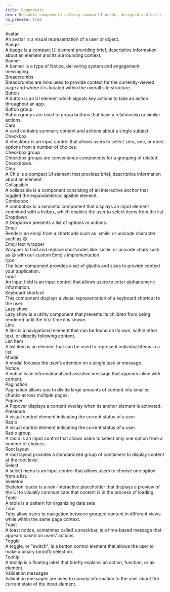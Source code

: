 ```yaml
---
title: Components
desc: Reusable components solving common UI needs, designed and built to be assembled in countless combinations.
no_preview: true
---
```


<!--

  Presumably store in each item's front matter (e.g. `avatar.md`):
  * {frontmatter.title}
  * {frontmatter.thumb}
  * {frontmatter.desc}
  * {frontmatter.status} badge (eventually); e.g. "New", "Ready", etc.

  <router-link class="dialtone-wall__item" to="/components/avatar.html">
    <div class="dialtone-wall__image"><img class="dialtone-wall__thumb" alt="" :src="$withBase('/assets/images/components/{frontmatter.thumb}.png')"></div>
    <div class="dialtone-wall__details">
      <div class="dialtone-wall__title">
        <span class="dialtone-wall__title-text">{frontmatter.title}</span>
        <span class="d-badge d-badge d-bgc-green-100">{frontmatter.status}</span>
      </div>
      <div class="dialtone-wall__description">{frontmatter.desc}</div>
    </div>
  </router-link>

-->

<div class="dialtone-wall">
  <router-link class="dialtone-wall__item" to="/components/avatar.html">
    <div class="dialtone-wall__image"><img class="dialtone-wall__thumb" alt="" :src="$withBase('/assets/images/components/avatar.png')"></div>
    <div class="dialtone-wall__details">
      <div class="dialtone-wall__title">
        <span class="dialtone-wall__title-text">Avatar</span>
        <!-- <span class="d-badge d-badge d-bgc-green-100">Ready</span> -->
        <!-- <span class="d-badge d-badge--purple-500">New</span> -->
      </div>
      <div class="dialtone-wall__description">An avatar is a visual representation of a user or object.</div>
    </div>
  </router-link>
  <router-link class="dialtone-wall__item" to="/components/badge.html">
    <div class="dialtone-wall__image"><img class="dialtone-wall__thumb" alt="" :src="$withBase('/assets/images/components/badge.png')"></div>
    <div class="dialtone-wall__details">
      <div class="dialtone-wall__title">
        <span class="dialtone-wall__title-text">Badge</span>
      </div>
      <div class="dialtone-wall__description">A badge is a compact UI element providing brief, descriptive information about an element and its surrounding context.</div>
    </div>
  </router-link>
  <router-link class="dialtone-wall__item" to="/components/banner.html">
    <div class="dialtone-wall__image"><img class="dialtone-wall__thumb" alt="" :src="$withBase('/assets/images/components/banner.png')"></div>
    <div class="dialtone-wall__details">
      <div class="dialtone-wall__title">
        <span class="dialtone-wall__title-text">Banner</span>
      </div>
      <div class="dialtone-wall__description">A banner is a type of Notice, delivering system and engagement messaging.</div>
    </div>
  </router-link>
  <router-link class="dialtone-wall__item" to="/components/breadcrumbs.html">
    <div class="dialtone-wall__image"><img class="dialtone-wall__thumb" alt="" :src="$withBase('/assets/images/components/breadcrumbs.png')"></div>
    <div class="dialtone-wall__details">
      <div class="dialtone-wall__title">
        <span class="dialtone-wall__title-text">Breadcrumbs</span>
      </div>
      <div class="dialtone-wall__description">Breadcrumbs are links used to provide context for the currently-viewed page and where it is located within the overall site structure.</div>
    </div>
  </router-link>
  <router-link class="dialtone-wall__item" to="/components/button.html">
    <div class="dialtone-wall__image"><img class="dialtone-wall__thumb" alt="" :src="$withBase('/assets/images/components/button.png')"></div>
    <div class="dialtone-wall__details">
      <div class="dialtone-wall__title">
        <span class="dialtone-wall__title-text">Button</span>
      </div>
      <div class="dialtone-wall__description">A button is an UI element which signals key actions to take an action throughout an app.</div>
    </div>
  </router-link>
  <router-link class="dialtone-wall__item" to="/components/button_group.html">
    <div class="dialtone-wall__image"><img class="dialtone-wall__thumb" alt="" :src="$withBase('/assets/images/components/button-group.png')"></div>
    <div class="dialtone-wall__details">
      <div class="dialtone-wall__title">
        <span class="dialtone-wall__title-text">Button group</span>
      </div>
      <div class="dialtone-wall__description">Button groups are used to group buttons that have a relationship or similar actions.</div>
    </div>
  </router-link>
  <router-link class="dialtone-wall__item" to="/components/card.html">
    <div class="dialtone-wall__image"><img class="dialtone-wall__thumb" alt="" :src="$withBase('/assets/images/components/card.png')"></div>
    <div class="dialtone-wall__details">
      <div class="dialtone-wall__title">
        <span class="dialtone-wall__title-text">Card</span>
      </div>
      <div class="dialtone-wall__description">A card contains summary content and actions about a single subject.</div>
    </div>
  </router-link>
  <router-link class="dialtone-wall__item" to="/components/checkbox.html">
    <div class="dialtone-wall__image"><img class="dialtone-wall__thumb" alt="" :src="$withBase('/assets/images/components/checkbox.png')"></div>
    <div class="dialtone-wall__details">
      <div class="dialtone-wall__title">
        <span class="dialtone-wall__title-text">Checkbox</span>
      </div>
      <div class="dialtone-wall__description">A checkbox is an input control that allows users to select zero, one, or more options from a number of choices.
    </div>
    </div>
  </router-link>
  <router-link class="dialtone-wall__item" to="/components/checkbox_group.html">
    <div class="dialtone-wall__image"><img class="dialtone-wall__thumb" alt="" :src="$withBase('/assets/images/components/checkbox-group.png')"></div>
    <div class="dialtone-wall__details">
      <div class="dialtone-wall__title">
        <span class="dialtone-wall__title-text">Checkbox group</span>
      </div>
      <div class="dialtone-wall__description">Checkbox groups are convenience components for a grouping of related Checkboxes.</div>
    </div>
  </router-link>
  <router-link class="dialtone-wall__item" to="/components/chip.html">
    <div class="dialtone-wall__image"><img class="dialtone-wall__thumb" alt="" :src="$withBase('/assets/images/components/chip.png')"></div>
    <div class="dialtone-wall__details">
      <div class="dialtone-wall__title">
        <span class="dialtone-wall__title-text">Chip</span>
      </div>
      <div class="dialtone-wall__description">A Chip is a compact UI element that provides brief, descriptive information about an element.</div>
    </div>
  </router-link>
  <router-link class="dialtone-wall__item" to="/components/collapsible.html">
    <div class="dialtone-wall__image"><img class="dialtone-wall__thumb" alt="" :src="$withBase('/assets/images/components/collapsible.png')"></div>
    <div class="dialtone-wall__details">
      <div class="dialtone-wall__title">
        <span class="dialtone-wall__title-text">Collapsible</span>
      </div>
      <div class="dialtone-wall__description">A collapsible is a component consisting of an interactive anchor that toggled the expandable/collapsible element.</div>
    </div>
  </router-link>
  <router-link class="dialtone-wall__item" to="/components/combobox.html">
    <div class="dialtone-wall__image"><img class="dialtone-wall__thumb" alt="" :src="$withBase('/assets/images/components/combobox.png')"></div>
    <div class="dialtone-wall__details">
      <div class="dialtone-wall__title">
        <span class="dialtone-wall__title-text">Combobox</span>
      </div>
      <div class="dialtone-wall__description">A combobox is a semantic component that displays an input element combined with a listbox, which enables the user to select items from the list.</div>
    </div>
  </router-link>
  <router-link class="dialtone-wall__item" to="/components/dropdown.html">
    <div class="dialtone-wall__image"><img class="dialtone-wall__thumb" alt="" :src="$withBase('/assets/images/components/dropdown.png')"></div>
    <div class="dialtone-wall__details">
      <div class="dialtone-wall__title">
        <span class="dialtone-wall__title-text">Dropdown</span>
      </div>
      <div class="dialtone-wall__description">A Dropdown presents a list of options or actions.</div>
    </div>
  </router-link>
  <router-link class="dialtone-wall__item" to="/components/emoji.html">
    <div class="dialtone-wall__image"><img class="dialtone-wall__thumb" alt="" :src="$withBase('/assets/images/components/emoji.png')"></div>
    <div class="dialtone-wall__details">
      <div class="dialtone-wall__title">
        <span class="dialtone-wall__title-text">Emoji</span>
      </div>
      <div class="dialtone-wall__description">Renders an emoji from a shortcode such as :smile: or unicode character such as 😄.</div>
    </div>
  </router-link>
  <router-link class="dialtone-wall__item" to="/components/emoji_text_wrapper.html">
    <div class="dialtone-wall__image"><img class="dialtone-wall__thumb" alt="" :src="$withBase('/assets/images/components/emoji-text-wrapper.png')"></div>
    <div class="dialtone-wall__details">
      <div class="dialtone-wall__title">
        <span class="dialtone-wall__title-text">Emoji text wrapper</span>
      </div>
      <div class="dialtone-wall__description">Wrapper to find and replace shortcodes like :smile: or unicode chars such as 😄 with our custom Emojis implementation.</div>
    </div>
  </router-link>
  <router-link class="dialtone-wall__item" to="/components/icon.html">
    <div class="dialtone-wall__image"><img class="dialtone-wall__thumb" alt="" :src="$withBase('/assets/images/components/icon.png')"></div>
    <div class="dialtone-wall__details">
      <div class="dialtone-wall__title">
        <span class="dialtone-wall__title-text">Icon</span>
      </div>
      <div class="dialtone-wall__description">The Icon component provides a set of glyphs and sizes to provide context your application.</div>
    </div>
  </router-link>
  <router-link class="dialtone-wall__item" to="/components/input.html">
    <div class="dialtone-wall__image"><img class="dialtone-wall__thumb" alt="" :src="$withBase('/assets/images/components/input.png')"></div>
    <div class="dialtone-wall__details">
      <div class="dialtone-wall__title">
        <span class="dialtone-wall__title-text">Input</span>
      </div>
      <div class="dialtone-wall__description">An input field is an input control that allows users to enter alphanumeric information.</div>
    </div>
  </router-link>
  <router-link class="dialtone-wall__item" to="/components/keyboard_shortcut.html">
    <div class="dialtone-wall__image"><img class="dialtone-wall__thumb" alt="" :src="$withBase('/assets/images/components/keyboard-shortcut.png')"></div>
    <div class="dialtone-wall__details">
      <div class="dialtone-wall__title">
        <span class="dialtone-wall__title-text">Keyboard shortcut</span>
      </div>
      <div class="dialtone-wall__description">This component displays a visual representation of a keyboard shortcut to the user.</div>
    </div>
  </router-link>
  <router-link class="dialtone-wall__item" to="/components/lazy_show.html">
    <div class="dialtone-wall__image"><img class="dialtone-wall__thumb" alt="" :src="$withBase('/assets/images/components/lazy-show.png')"></div>
    <div class="dialtone-wall__details">
      <div class="dialtone-wall__title">
        <span class="dialtone-wall__title-text">Lazy show</span>
      </div>
      <div class="dialtone-wall__description">Lazy show is a utility component that prevents its children from being rendered until the first time it is shown.</div>
    </div>
  </router-link>
  <router-link class="dialtone-wall__item" to="/components/link.html">
    <div class="dialtone-wall__image"><img class="dialtone-wall__thumb" alt="" :src="$withBase('/assets/images/components/link.png')"></div>
    <div class="dialtone-wall__details">
      <div class="dialtone-wall__title">
        <span class="dialtone-wall__title-text">Link</span>
      </div>
      <div class="dialtone-wall__description">A link is a navigational element that can be found on its own, within other text, or directly following content.</div>
    </div>
  </router-link>
  <router-link class="dialtone-wall__item" to="/components/list_item.html">
    <div class="dialtone-wall__image"><img class="dialtone-wall__thumb" alt="" :src="$withBase('/assets/images/components/list-item.png')"></div>
    <div class="dialtone-wall__details">
      <div class="dialtone-wall__title">
        <span class="dialtone-wall__title-text">List Item</span>
      </div>
      <div class="dialtone-wall__description">A list item is an element that can be used to represent individual items in a list.</div>
    </div>
  </router-link>
  <router-link class="dialtone-wall__item" to="/components/modal.html">
    <div class="dialtone-wall__image"><img class="dialtone-wall__thumb" alt="" :src="$withBase('/assets/images/components/modal.png')"></div>
    <div class="dialtone-wall__details">
      <div class="dialtone-wall__title">
        <span class="dialtone-wall__title-text">Modal</span>
      </div>
      <div class="dialtone-wall__description">A modal focuses the user’s attention on a single task or message.</div>
    </div>
  </router-link>
  <router-link class="dialtone-wall__item" to="/components/notice.html">
    <div class="dialtone-wall__image"><img class="dialtone-wall__thumb" alt="" :src="$withBase('/assets/images/components/notice.png')"></div>
    <div class="dialtone-wall__details">
      <div class="dialtone-wall__title">
        <span class="dialtone-wall__title-text">Notice</span>
      </div>
      <div class="dialtone-wall__description">A notice is an informational and assistive message that appears inline with content.</div>
    </div>
  </router-link>
  <router-link class="dialtone-wall__item" to="/components/pagination.html">
    <div class="dialtone-wall__image"><img class="dialtone-wall__thumb" alt="" :src="$withBase('/assets/images/components/pagination.png')"></div>
    <div class="dialtone-wall__details">
      <div class="dialtone-wall__title">
        <span class="dialtone-wall__title-text">Pagination</span>
      </div>
      <div class="dialtone-wall__description">Pagination allows you to divide large amounts of content into smaller chunks across multiple pages.</div>
    </div>
  </router-link>
  <router-link class="dialtone-wall__item" to="/components/popover.html">
    <div class="dialtone-wall__image"><img class="dialtone-wall__thumb" alt="" :src="$withBase('/assets/images/components/popover.png')"></div>
    <div class="dialtone-wall__details">
      <div class="dialtone-wall__title">
        <span class="dialtone-wall__title-text">Popover</span>
      </div>
      <div class="dialtone-wall__description">A Popover displays a content overlay when its anchor element is activated.</div>
    </div>
  </router-link>
  <router-link class="dialtone-wall__item" to="/components/presence.html">
    <div class="dialtone-wall__image"><img class="dialtone-wall__thumb" alt="" :src="$withBase('/assets/images/components/presence.png')"></div>
    <div class="dialtone-wall__details">
      <div class="dialtone-wall__title">
        <span class="dialtone-wall__title-text">Presence</span>
      </div>
      <div class="dialtone-wall__description">A visual control element indicating the current status of a user</div>
    </div>
  </router-link>
  <router-link class="dialtone-wall__item" to="/components/radio.html">
    <div class="dialtone-wall__image"><img class="dialtone-wall__thumb" alt="" :src="$withBase('/assets/images/components/radio.png')"></div>
    <div class="dialtone-wall__details">
      <div class="dialtone-wall__title">
        <span class="dialtone-wall__title-text">Radio</span>
      </div>
      <div class="dialtone-wall__description">A visual control element indicating the current status of a user.</div>
    </div>
  </router-link>
  <router-link class="dialtone-wall__item" to="/components/radio_group.html">
    <div class="dialtone-wall__image"><img class="dialtone-wall__thumb" alt="" :src="$withBase('/assets/images/components/radio-group.png')"></div>
    <div class="dialtone-wall__details">
      <div class="dialtone-wall__title">
        <span class="dialtone-wall__title-text">Radio group</span>
      </div>
      <div class="dialtone-wall__description">A radio is an input control that allows users to select only one option from a number of choices.</div>
    </div>
  </router-link>
  <router-link class="dialtone-wall__item" to="/components/root_layout.html">
    <div class="dialtone-wall__image"><img class="dialtone-wall__thumb" alt="" :src="$withBase('/assets/images/components/root-layout.png')"></div>
    <div class="dialtone-wall__details">
      <div class="dialtone-wall__title">
        <span class="dialtone-wall__title-text">Root layout</span>
      </div>
      <div class="dialtone-wall__description">A root layout provides a standardized group of containers to display content at the root level.</div>
    </div>
  </router-link>
  <router-link class="dialtone-wall__item" to="/components/select.html">
    <div class="dialtone-wall__image"><img class="dialtone-wall__thumb" alt="" :src="$withBase('/assets/images/components/select.png')"></div>
    <div class="dialtone-wall__details">
      <div class="dialtone-wall__title">
        <span class="dialtone-wall__title-text">Select</span>
      </div>
      <div class="dialtone-wall__description">A select menu is an input control that allows users to choose one option from a list.</div>
    </div>
  </router-link>
  <router-link class="dialtone-wall__item" to="/components/skeleton.html">
    <div class="dialtone-wall__image"><img class="dialtone-wall__thumb" alt="" :src="$withBase('/assets/images/components/skeleton.png')"></div>
    <div class="dialtone-wall__details">
      <div class="dialtone-wall__title">
        <span class="dialtone-wall__title-text">Skeleton</span>
      </div>
      <div class="dialtone-wall__description">Skeleton loader is a non-interactive placeholder that displays a preview of the UI to visually communicate that content is in the process of loading.</div>
    </div>
  </router-link>
  <router-link class="dialtone-wall__item" to="/components/table.html">
    <div class="dialtone-wall__image"><img class="dialtone-wall__thumb" alt="" :src="$withBase('/assets/images/components/table.png')"></div>
    <div class="dialtone-wall__details">
      <div class="dialtone-wall__title">
        <span class="dialtone-wall__title-text">Table</span>
      </div>
      <div class="dialtone-wall__description">A table is a pattern for organizing data sets</div>
    </div>
  </router-link>
  <router-link class="dialtone-wall__item" to="/components/tabs.html">
    <div class="dialtone-wall__image"><img class="dialtone-wall__thumb" alt="" :src="$withBase('/assets/images/components/tabs.png')"></div>
    <div class="dialtone-wall__details">
      <div class="dialtone-wall__title">
        <span class="dialtone-wall__title-text">Tabs</span>
      </div>
      <div class="dialtone-wall__description">Tabs allow users to navigation between grouped content in different views while within the same page context.</div>
    </div>
  </router-link>
  <router-link class="dialtone-wall__item" to="/components/toast.html">
    <div class="dialtone-wall__image"><img class="dialtone-wall__thumb" alt="" :src="$withBase('/assets/images/components/toast.png')"></div>
    <div class="dialtone-wall__details">
      <div class="dialtone-wall__title">
        <span class="dialtone-wall__title-text">Toast</span>
      </div>
      <div class="dialtone-wall__description">A toast notice, sometimes called a snackbar, is a time-based message that appears based on users' actions.</div>
    </div>
  </router-link>
  <router-link class="dialtone-wall__item" to="/components/toggle.html">
    <div class="dialtone-wall__image"><img class="dialtone-wall__thumb" alt="" :src="$withBase('/assets/images/components/toggle.png')"></div>
    <div class="dialtone-wall__details">
      <div class="dialtone-wall__title">
        <span class="dialtone-wall__title-text">Toggle</span>
      </div>
      <div class="dialtone-wall__description">A toggle, or "switch", is a button control element that allows the user to make a binary (on/off) selection.</div>
    </div>
  </router-link>
  <router-link class="dialtone-wall__item" to="/components/tooltip.html">
    <div class="dialtone-wall__image"><img class="dialtone-wall__thumb" alt="" :src="$withBase('/assets/images/components/tooltip.png')"></div>
    <div class="dialtone-wall__details">
      <div class="dialtone-wall__title">
        <span class="dialtone-wall__title-text">Tooltip</span>
      </div>
      <div class="dialtone-wall__description">A tooltip is a floating label that briefly explains an action, function, or an element.</div>
    </div>
  </router-link>
  <router-link class="dialtone-wall__item" to="/components/validation_messages.html">
    <div class="dialtone-wall__image"><img class="dialtone-wall__thumb" alt="" :src="$withBase('/assets/images/components/validation-messages.png')"></div>
    <div class="dialtone-wall__details">
      <div class="dialtone-wall__title">
        <span class="dialtone-wall__title-text">Validation messages</span>
      </div>
      <div class="dialtone-wall__description">Validation messages are used to convey information to the user about the current state of the input element. </div>
    </div>
  </router-link>
</div>
